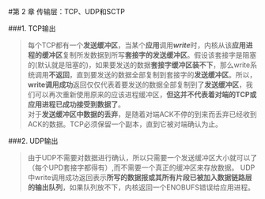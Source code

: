 #第 2 章  传输层：TCP、UDP和SCTP


###1. TCP输出
> 每个TCP都有一个**发送缓冲区**，当某个**应用**调用***write***时，内核从该**应用进程的缓冲区**复制所发数据到所写**套接字的发送缓冲区**。假设该套接字是阻塞的(默认就是阻塞的)，如果要发送的数据**套接字缓冲区装不下**，那么write系统调用**不返回**，直到要发送的数据全部复制到套接字的**发送缓冲区**。所以，**write调用成功**返回仅仅代表着要发送的数据全部复制到了**发送缓冲区**，我们可以再次重新使用原来的应该进程缓冲区，**但这并不代表着对端的TCP或应用进程已成功接受到数据了**。     
对于**发送缓冲区中数据的丢弃**，是随着对端ACK不停的到来而丢弃已经收到ACK的数据。TCP必须保留一个副本，直到它被对端确认为止。


###2. UDP输出
> 由于UDP不需要对数据进行确认，所以只需要一个发送缓冲区大小就可以了（每个UPD套接字都得有）,而不需要一个真正的缓冲区来存放数据。
UDP中write调用成功返回表示**所写的数据报或其所有片段已被加入数据链路层的输出队列**，如果队列放不下，内核返回一个ENOBUFS错误给应用进程。

